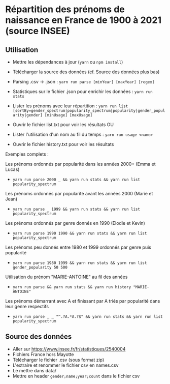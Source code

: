 # Répartition des prénoms de naissance en France de 1900 à 2021 (source INSEE)

## Utilisation

- Mettre les dépendances à jour (`yarn` ou `npm install`)
- Télécharger la source des données (cf. Source des données plus bas)
- Parsing .csv -> .json : `yarn run parse [minYear] [maxYear] [regex]`
- Statistiques sur le fichier .json pour enrichir les données : `yarn run stats`

- Lister les prénoms avec leur répartition : `yarn run list [sortBy=gender_spectrum|popularity_spectrum|popularity|gender_popularity|gender] [minUsage] [maxUsage]`
- Ouvrir le fichier list.txt pour voir les résultats
OU
- Lister l'utilisation d'un nom au fil du temps : `yarn run usage <name>`
- Ouvrir le fichier history.txt pour voir les résultats

Exemples complets :

Les prénoms ordonnés par popularité dans les années 2000+ (Emma et Lucas)
- `yarn run parse 2000 _ && yarn run stats && yarn run list popularity_spectrum`

Les prénoms ordonnés par popularité avant les années 2000 (Marie et Jean)
- `yarn run parse _ 1999 && yarn run stats && yarn run list popularity_spectrum`

Les prénoms ordonnés par genre donnés en 1990 (Elodie et Kevin)
- `yarn run parse 1990 1990 && yarn run stats && yarn run list popularity_spectrum`

Les prénoms peu donnés entre 1980 et 1999 ordonnés par genre puis popularité
- `yarn run parse 1980 1999 && yarn run stats && yarn run list gender_popularity 50 500`

Utilisation du prénom "MARIE-ANTOINE" au fil des années
- `yarn run parse && yarn run stats && yarn run history "MARIE-ANTOINE"`

Les prénoms démarrant avec A et finissant par A triés par popularité dans leur genre respectifs
- `yarn run parse _ _ "^.?A.*A.?$" && yarn run stats && yarn run list popularity_spectrum`

## Source des données

- Aller sur https://www.insee.fr/fr/statistiques/2540004
- Fichiers France hors Mayotte
- Télécharger le fichier .csv (sous format zip)
- L'extraire et renommer le fichier csv en names.csv
- Le mettre dans data/
- Mettre en header `gender;name;year;count` dans le fichier csv